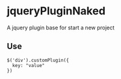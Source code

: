 # jqueryPluginNaked
A jquery plugin base for start a new project

## Use

```
$('div').customPlugin({
  key: "value"
})
```
